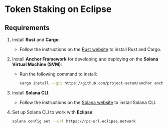 # Token Staking on Eclipse

## Requirements

1. Install **Rust** and **Cargo**:
   - Follow the instructions on the [Rust website](https://www.rust-lang.org/tools/install) to install Rust and Cargo.

2. Install **Anchor Framework** for developing and deploying on the **Solana Virtual Machine (SVM)**:
   - Run the following command to install:
     ```bash
     cargo install --git https://github.com/project-serum/anchor anchor-cli --locked
     ```

3. Install **Solana CLI**:
   - Follow the instructions on the [Solana website](https://docs.solana.com/cli/install-solana-cli-tools) to install Solana CLI.

4. Set up Solana CLI to work with **Eclipse**:
   ```bash
   solana config set --url https://rpc-url.eclipse.network
